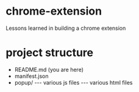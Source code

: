 # chrome-extension
Lessons learned in building a chrome extension

# project structure
- README.md (you are here)
- manifest.json
- popup/
--- various js files
--- various html files

